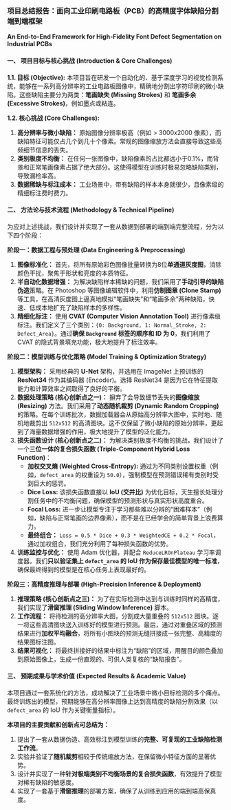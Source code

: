### **项目总结报告：面向工业印刷电路板（PCB）的高精度字体缺陷分割端到端框架**

**An End-to-End Framework for High-Fidelity Font Defect Segmentation on Industrial PCBs**

#### **一、 项目目标与核心挑战 (Introduction & Core Challenges)**

**1.1. 目标 (Objective):**
本项目旨在研发一个自动化的、基于深度学习的视觉检测系统，能够在一系列高分辨率的工业电路板图像中，精确地分割出字符印刷的微小缺陷。这些缺陷主要分为两类：**笔画缺失 (Missing Strokes)** 和 **笔画多余 (Excessive Strokes)**，例如墨点或粘连。

**1.2. 核心挑战 (Core Challenges):**
1.  **高分辨率与微小缺陷：** 原始图像分辨率极高（例如 > 3000x2000 像素），而缺陷特征可能仅占几个到几十个像素。常规的图像缩放方法会直接导致这些高频细节信息的丢失。
2.  **类别极度不均衡：** 在任何一张图像中，缺陷像素的占比都远小于0.1%，而背景和正常笔画像素占据了绝大部分。这使得模型在训练时极易忽略缺陷类别，导致漏检率高。
3.  **数据稀缺与标注成本：** 工业场景中，带有缺陷的样本本身就很少，且像素级的精细标注费时费力。

#### **二、 方法论与技术流程 (Methodology & Technical Pipeline)**

为应对上述挑战，我们设计并实现了一套从数据到部署的端到端完整流程，分为以下四个阶段：

**阶段一：数据工程与预处理 (Data Engineering & Preprocessing)**

1.  **图像标准化：** 首先，将所有原始彩色图像批量转换为8位**单通道灰度图**，消除颜色干扰，聚焦于形状和亮度的本质特征。
2.  **半自动化数据增强：** 为解决缺陷样本稀缺的问题，我们采用了**手动引导的缺陷伪造**策略。在 Photoshop 等图像编辑软件中，利用**仿制图章 (Clone Stamp)** 等工具，在高清灰度图上逼真地模拟“笔画缺失”和“笔画多余”两种缺陷，快速、低成本地扩充了缺陷样本的多样性。
3.  **精细化标注：** 使用 **CVAT (Computer Vision Annotation Tool)** 进行像素级标注。我们定义了三个类别：`{0: Background, 1: Normal_Stroke, 2: Defect_Area}`。通过**确保 `Background` 标签的顺序和 ID 为 0**，我们利用了 CVAT 的隐式背景填充功能，极大地提升了标注效率。

**阶段二：模型训练与优化策略 (Model Training & Optimization Strategy)**

1.  **模型架构：** 采用经典的 **U-Net** 架构，并选用在 ImageNet 上预训练的 **ResNet34** 作为其编码器 (Encoder)。选择 ResNet34 是因为它在特征提取能力和计算效率之间取得了良好的平衡。
2.  **数据处理策略 (核心创新点之一)：** 摒弃了会导致细节丢失的**图像缩放 (Resizing)** 方法。我们采用了**动态随机裁剪 (Dynamic Random Cropping)** 的策略。在每个训练批次，数据加载器会从原始高分辨率大图中，实时地、随机地裁剪出 `512x512` 的高清图块。这不仅保留了微小缺陷的原始分辨率，更起到了海量数据增强的作用，极大地提升了模型的泛化能力。
3.  **损失函数设计 (核心创新点之二)：** 为解决类别极度不均衡的挑战，我们设计了一个**三位一体的复合损失函数 (Triple-Component Hybrid Loss Function)**：
    *   **加权交叉熵 (Weighted Cross-Entropy):** 通过为不同类别设置权重（例如，`defect_area` 的权重设为 `50.0`），强制模型在预测错误稀有类别时受到巨大的惩罚。
    *   **Dice Loss:** 该损失函数直接以 **IoU (交并比)** 为优化目标，天生擅长处理分割任务中的不均衡问题，确保模型的预测形状与真实形状高度重合。
    *   **Focal Loss:** 进一步让模型专注于学习那些难以分辨的“困难样本”（例如，缺陷与正常笔画的边界像素），而不是在已经学会的简单背景上浪费算力。
    *   **最终组合：** `Loss = 0.5 * Dice + 0.3 * WeightedCE + 0.2 * Focal`，通过加权组合，我们充分利用了每种损失函数的优势。
4.  **训练监控与优化：** 使用 Adam 优化器，并配合 `ReduceLROnPlateau` 学习率调度器。我们**只以验证集上 `defect_area` 的 IoU 作为保存最佳模型的唯一标准**，确保最终得到的模型是在核心任务上表现最好的。

**阶段三：高精度推理与部署 (High-Precision Inference & Deployment)**

1.  **推理策略 (核心创新点之三)：** 为了在实际检测中达到与训练时同样的高精度，我们实现了**滑窗推理 (Sliding Window Inference)** 脚本。
2.  **工作流程：** 将待检测的高分辨率大图，分割成大量重叠的 `512x512` 图块。逐一将这些高清图块送入训练好的模型进行预测。最后，通过对重叠区域的预测结果进行**加权平均融合**，将所有小图块的预测无缝拼接成一张完整、高精度的结果图标注图。
3.  **结果可视化：** 将最终拼接好的结果中标注为“缺陷”的区域，用醒目的颜色叠加到原始图像上，生成一份直观的、可供人类复核的“缺陷报告”。

#### **三、 预期成果与学术价值 (Expected Results & Academic Value)**

本项目通过一套系统化的方法，成功解决了工业场景中微小目标检测的多个痛点。最终训练出的模型，预期能够在高分辨率图像上达到高精度的缺陷分割效果（以 `defect_area` 的 IoU 作为关键衡量指标）。

**本项目的主要贡献和创新点可总结为：**
1.  提出了一套从数据伪造、高效标注到模型训练的**完整、可复现的工业缺陷检测工作流**。
2.  实验并验证了**随机裁剪**相较于传统缩放方法，在保留微小特征方面的显著优势。
3.  设计并实现了一种**针对极端类别不均衡场景的复合损失函数**，有效提升了模型对稀有缺陷的敏感度。
4.  实现了一套基于**滑窗推理**的部署方案，确保了从训练到应用的端到端高保真度。
